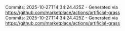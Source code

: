 Commits: 2025-10-27T14:34:24.425Z - Generated via https://github.com/marketplace/actions/artificial-grass
<br>
Commits: 2025-10-27T14:34:24.425Z - Generated via https://github.com/marketplace/actions/artificial-grass
<br>
